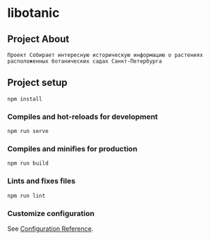 # libotanic


## Project About
```
Проект Собирает интересную историческую информацию о растениях расположенных ботанических садах Санкт-Петербурга
```


## Project setup
```
npm install
```

### Compiles and hot-reloads for development
```
npm run serve
```

### Compiles and minifies for production
```
npm run build
```

### Lints and fixes files
```
npm run lint
```

### Customize configuration
See [Configuration Reference](https://cli.vuejs.org/config/).
